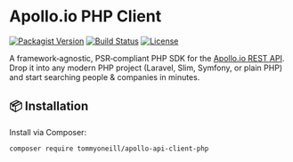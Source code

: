 # Apollo.io PHP Client

[![Packagist Version](https://img.shields.io/packagist/v/your-vendor/apollo-php.svg)](https://packagist.org/packages/your-vendor/apollo-php)
[![Build Status](https://img.shields.io/github/actions/workflow/status/tommyoneill/apollo-api-client-php/phpunit.yml?branch=main)](https://github.com/tommyoneill/apollo-api-client-php/actions)
[![License](https://img.shields.io/packagist/l/your-vendor/apollo-php.svg)](LICENSE)

A framework‑agnostic, PSR‑compliant PHP SDK for the [Apollo.io REST API](https://docs.apollo.io/docs/api-overview).  
Drop it into any modern PHP project (Laravel, Slim, Symfony, or plain PHP) and start searching people & companies in minutes.

## 📦 Installation

Install via Composer:

```bash
composer require tommyoneill/apollo-api-client-php
```